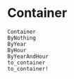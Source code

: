Container
=========

```@docs
Container
ByNothing
ByYear
ByHour
ByYearAndHour
to_container
to_container!
```